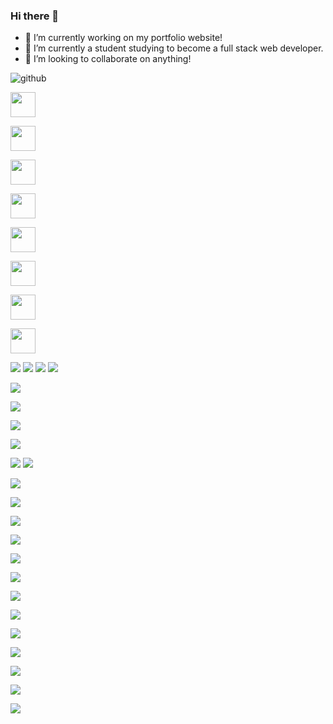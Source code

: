 ### Hi there 👋

- 🔭 I’m currently working on my portfolio website!
- 🌱 I’m currently a student studying to become a full stack web developer. 
- 👯 I’m looking to collaborate on anything!
<!-- - 🤔 I’m looking for help with 
- 💬 Ask me about 
- 📫 How to reach me: ...
- 😄 Pronouns: ...
- ⚡ Fun fact: ...--> 

![github](https://img.shields.io/badge/GitHub-000000?style=for-the-badge&logo=GitHub&logoColor=white)



<a href="https://www.w3schools.com"> <img src="https://user-images.githubusercontent.com/17318759/186962119-1c06a2f5-6d0d-4053-b175-c52ef1081527.svg" width="40" height="40"/></a>

<a href="https://www.w3schools.com"> <img src="https://user-images.githubusercontent.com/17318759/186964460-c706b9b3-746f-465c-84f6-8ad2d3afaf60.svg" width="40" height="40"/></a>

<a href="https://www.w3schools.com"> <img src="https://user-images.githubusercontent.com/17318759/186964520-e64bb512-c798-4743-949b-03ff83e5d2a1.svg" width="40" height="40"/></a>

<a href="https://www.w3schools.com"> <img src="https://user-images.githubusercontent.com/17318759/186964536-b6fc6aa1-5f2b-4da9-9578-6cf1ceab6b06.svg" width="40" height="40"/></a>

<a href="https://www.w3schools.com"> <img src="https://user-images.githubusercontent.com/17318759/186964543-f5236b04-02d8-4cd0-9a0a-1131d91230f3.svg" width="40" height="40"/></a>

<a href="https://www.w3schools.com"> <img src="https://user-images.githubusercontent.com/17318759/186962119-1c06a2f5-6d0d-4053-b175-c52ef1081527.svg" width="40" height="40"/></a>

<a href="https://www.w3schools.com"> <img src="https://user-images.githubusercontent.com/17318759/186964560-0ca8f427-317d-4520-9107-6a6979e46df5.svg" width="40" height="40"/></a>

<a href="https://www.w3schools.com"> <img src="https://user-images.githubusercontent.com/17318759/186964532-ca2d9849-45dd-46d9-9587-4e0f89a0e849.svg" width="40" height="40"/></a>

<img src="https://img.shields.io/badge/Gmail-00AFF0?style=for-the-badge&logo=gmail&logoColor=white" />



<!-- <img src="" />  -->

<img src="https://img.shields.io/badge/LinkedIn-0077B5?style=for-the-badge&logo=linkedin&logoColor=white" />



 <img src="https://img.shields.io/badge/Android-3DDC84?style=for-the-badge&logo=android&logoColor=white" /> 
 
 <img src="https://img.shields.io/badge/Linux-FCC624?style=for-the-badge&logo=linux&logoColor=black"/> 
 
 <img src="https://img.shields.io/badge/Ubuntu-E95420?style=for-the-badge&logo=ubuntu&logoColor=white
" /> 
 
 <img src="https://img.shields.io/badge/Windows-0078D6?style=for-the-badge&logo=windows&logoColor=white
" /> 
 
 <img src="https://img.shields.io/badge/C%23-239120?style=for-the-badge&logo=c-sharp&logoColor=white
" /> 
 
 <img src="https://img.shields.io/badge/HTML-239120?style=for-the-badge&logo=html5&logoColor=white
" /> 
 
 <img src="https://img.shields.io/badge/CSS-239120?&style=for-the-badge&logo=css3&logoColor=white
" /> 
 <img src="https://img.shields.io/badge/JavaScript-F7DF1E?style=for-the-badge&logo=javascript&logoColor=black
" /> 
 
 <img src="https://img.shields.io/badge/Node.js-43853D?style=for-the-badge&logo=node.js&logoColor=white
" /> 
 
 <img src="https://img.shields.io/badge/HTML5-E34F26?style=for-the-badge&logo=html5&logoColor=white
" /> 
 
 <img src="https://img.shields.io/badge/CSS3-1572B6?style=for-the-badge&logo=css3&logoColor=white
" /> 
 
 <img src="https://img.shields.io/badge/PHP-777BB4?style=for-the-badge&logo=php&logoColor=white
" /> 
 
 <img src="https://img.shields.io/badge/Express.js-404D59?style=for-the-badge
" /> 
 
 <img src="https://img.shields.io/badge/React-20232A?style=for-the-badge&logo=react&logoColor=61DAFB
" /> 
 
 <img src="https://img.shields.io/badge/Netlify-00C7B7?style=for-the-badge&logo=netlify&logoColor=white
" /> 
 
 <img src="https://img.shields.io/badge/Microsoft_Excel-217346?style=for-the-badge&logo=microsoft-excel&logoColor=white
" /> 
 
 <img src="https://img.shields.io/badge/Nintendo_Switch-E60012?style=for-the-badge&logo=nintendo-switch&logoColor=white
" /> 

<img src="https://img.shields.io/badge/Stadia-CD2640?style=for-the-badge&logo=stadia&logoColor=white
" /> 

<img src="https://img.shields.io/badge/Steam-000000?style=for-the-badge&logo=steam&logoColor=white
" /> 

<img src="https://img.shields.io/badge/MySQL-005C84?style=for-the-badge&logo=mysql&logoColor=white
" /> 

<img src="https://img.shields.io/badge/Visual_Studio_Code-0078D4?style=for-the-badge&logo=visual%20studio%20code&logoColor=white
" /> 












